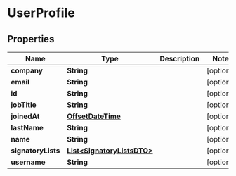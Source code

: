 
# UserProfile

## Properties
Name | Type | Description | Notes
------------ | ------------- | ------------- | -------------
**company** | **String** |  |  [optional]
**email** | **String** |  |  [optional]
**id** | **String** |  |  [optional]
**jobTitle** | **String** |  |  [optional]
**joinedAt** | [**OffsetDateTime**](OffsetDateTime.md) |  |  [optional]
**lastName** | **String** |  |  [optional]
**name** | **String** |  |  [optional]
**signatoryLists** | [**List&lt;SignatoryListsDTO&gt;**](SignatoryListsDTO.md) |  |  [optional]
**username** | **String** |  |  [optional]



